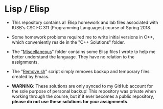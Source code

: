 # Lisp / Elisp

- This repository contains all Elisp homework and lab files associated with IUSB's CSCI-C 311 (Programming Languages) course of Spring 2018.  

- Some homework problems required me to write initial versions in C++, which conveniently reside in the "C++ Solutions" folder.

- The "[Miscellaneous](https://github.com/JosephTLyons/Lisp-Elisp/tree/master/Miscellaneous)" folder contains some Elisp files I wrote to help me better understand the language.  They have no relation to the assignments.

- The "[Remove.sh](https://github.com/JosephTLyons/Lisp-Elisp/blob/master/Remove.sh)" script simply removes backup and temporary files created by Emacs.

- **WARNING**: These solutions are only synced to my GitHub account for the sole purpose of personal backup!  This repository was private when working through the course, but if it ever becomes a public repository, **please do not use these solutions for your assignments**.
